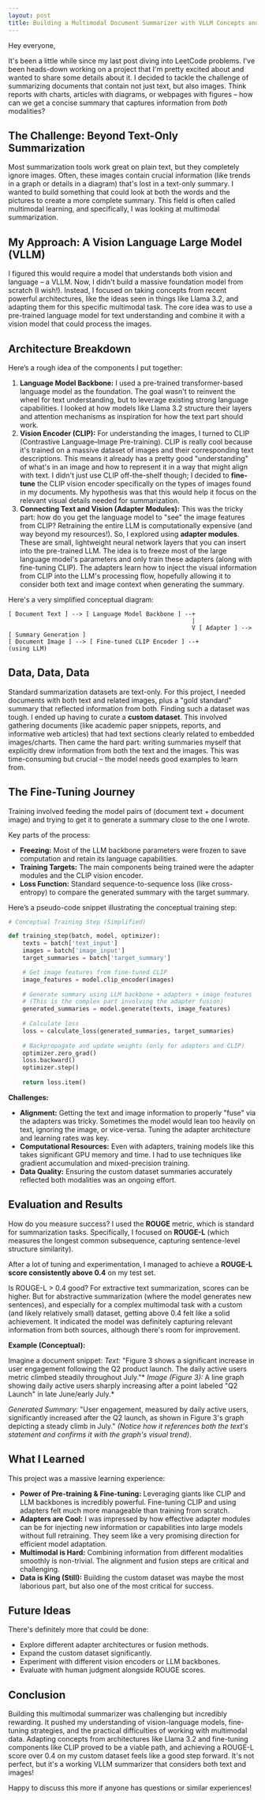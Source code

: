 ```yaml
---
layout: post
title: Building a Multimodal Document Summarizer with VLLM Concepts and Fine-Tuned CLIP
---
```


Hey everyone,

It's been a little while since my last post diving into LeetCode problems. I've been heads-down working on a project that I'm pretty excited about and wanted to share some details about it. I decided to tackle the challenge of summarizing documents that contain not just text, but also images. Think reports with charts, articles with diagrams, or webpages with figures – how can we get a concise summary that captures information from *both* modalities?

## The Challenge: Beyond Text-Only Summarization

Most summarization tools work great on plain text, but they completely ignore images. Often, these images contain crucial information (like trends in a graph or details in a diagram) that's lost in a text-only summary. I wanted to build something that could look at both the words and the pictures to create a more complete summary. This field is often called multimodal learning, and specifically, I was looking at multimodal summarization.

## My Approach: A Vision Language Large Model (VLLM)

I figured this would require a model that understands both vision and language – a VLLM. Now, I didn't build a massive foundation model from scratch (I wish!). Instead, I focused on taking concepts from recent powerful architectures, like the ideas seen in things like Llama 3.2, and adapting them for this specific multimodal task. The core idea was to use a pre-trained language model for text understanding and combine it with a vision model that could process the images.

## Architecture Breakdown

Here’s a rough idea of the components I put together:

1.  **Language Model Backbone:** I used a pre-trained transformer-based language model as the foundation. The goal wasn't to reinvent the wheel for text understanding, but to leverage existing strong language capabilities. I looked at how models like Llama 3.2 structure their layers and attention mechanisms as inspiration for how the text part should work.
2.  **Vision Encoder (CLIP):** For understanding the images, I turned to CLIP (Contrastive Language–Image Pre-training). CLIP is really cool because it's trained on a massive dataset of images and their corresponding text descriptions. This means it already has a pretty good "understanding" of what's in an image and how to represent it in a way that might align with text. I didn't just use CLIP off-the-shelf though; I decided to **fine-tune** the CLIP vision encoder specifically on the types of images found in my documents. My hypothesis was that this would help it focus on the relevant visual details needed for summarization.
3.  **Connecting Text and Vision (Adapter Modules):** This was the tricky part: how do you get the language model to "see" the image features from CLIP? Retraining the entire LLM is computationally expensive (and way beyond my resources!). So, I explored using **adapter modules**. These are small, lightweight neural network layers that you can insert into the pre-trained LLM. The idea is to freeze most of the large language model's parameters and only train these adapters (along with fine-tuning CLIP). The adapters learn how to inject the visual information from CLIP into the LLM's processing flow, hopefully allowing it to consider both text and image context when generating the summary.

Here's a very simplified conceptual diagram:

```
[ Document Text ] --> [ Language Model Backbone ] --+
                                                    |
                                                    V [ Adapter ] --> [ Summary Generation ]
[ Document Image ] --> [ Fine-tuned CLIP Encoder ] --+                 (using LLM)
```

## Data, Data, Data

Standard summarization datasets are text-only. For this project, I needed documents with both text and related images, plus a "gold standard" summary that reflected information from both. Finding such a dataset was tough. I ended up having to curate a **custom dataset**. This involved gathering documents (like academic paper snippets, reports, and informative web articles) that had text sections clearly related to embedded images/charts. Then came the hard part: writing summaries myself that explicitly drew information from both the text and the images. This was time-consuming but crucial – the model needs good examples to learn from.

## The Fine-Tuning Journey

Training involved feeding the model pairs of (document text + document image) and trying to get it to generate a summary close to the one I wrote.

Key parts of the process:

*   **Freezing:** Most of the LLM backbone parameters were frozen to save computation and retain its language capabilities.
*   **Training Targets:** The main components being trained were the adapter modules and the CLIP vision encoder.
*   **Loss Function:** Standard sequence-to-sequence loss (like cross-entropy) to compare the generated summary with the target summary.

Here’s a pseudo-code snippet illustrating the conceptual training step:

```python
# Conceptual Training Step (Simplified)

def training_step(batch, model, optimizer):
    texts = batch['text_input']
    images = batch['image_input']
    target_summaries = batch['target_summary']

    # Get image features from fine-tuned CLIP
    image_features = model.clip_encoder(images) 
    
    # Generate summary using LLM backbone + adapters + image features
    # (This is the complex part involving the adapter fusion)
    generated_summaries = model.generate(texts, image_features) 
                                      
    # Calculate loss
    loss = calculate_loss(generated_summaries, target_summaries)
    
    # Backpropagate and update weights (only for adapters and CLIP)
    optimizer.zero_grad()
    loss.backward()
    optimizer.step()
    
    return loss.item()

```

**Challenges:**

*   **Alignment:** Getting the text and image information to properly "fuse" via the adapters was tricky. Sometimes the model would lean too heavily on text, ignoring the image, or vice-versa. Tuning the adapter architecture and learning rates was key.
*   **Computational Resources:** Even with adapters, training models like this takes significant GPU memory and time. I had to use techniques like gradient accumulation and mixed-precision training.
*   **Data Quality:** Ensuring the custom dataset summaries accurately reflected both modalities was an ongoing effort.

## Evaluation and Results

How do you measure success? I used the **ROUGE** metric, which is standard for summarization tasks. Specifically, I focused on **ROUGE-L** (which measures the longest common subsequence, capturing sentence-level structure similarity).

After a lot of tuning and experimentation, I managed to achieve a **ROUGE-L score consistently above 0.4** on my test set.

Is ROUGE-L > 0.4 good? For extractive text summarization, scores can be higher. But for abstractive summarization (where the model generates new sentences), and especially for a complex multimodal task with a custom (and likely relatively small) dataset, getting above 0.4 felt like a solid achievement. It indicated the model was definitely capturing relevant information from both sources, although there's room for improvement.

**Example (Conceptual):**

Imagine a document snippet:
*Text:* "Figure 3 shows a significant increase in user engagement following the Q2 product launch. The daily active users metric climbed steadily throughout July."*
*Image (Figure 3):* A line graph showing daily active users sharply increasing after a point labeled "Q2 Launch" in late June/early July.*

*Generated Summary:* "User engagement, measured by daily active users, significantly increased after the Q2 launch, as shown in Figure 3's graph depicting a steady climb in July." *(Notice how it references both the text's statement and confirms it with the graph's visual trend)*.

## What I Learned

This project was a massive learning experience:

*   **Power of Pre-training & Fine-tuning:** Leveraging giants like CLIP and LLM backbones is incredibly powerful. Fine-tuning CLIP and using adapters felt much more manageable than training from scratch.
*   **Adapters are Cool:** I was impressed by how effective adapter modules can be for injecting new information or capabilities into large models without full retraining. They seem like a very promising direction for efficient model adaptation.
*   **Multimodal is Hard:** Combining information from different modalities smoothly is non-trivial. The alignment and fusion steps are critical and challenging.
*   **Data is King (Still):** Building the custom dataset was maybe the most laborious part, but also one of the most critical for success.

## Future Ideas

There's definitely more that could be done:

*   Explore different adapter architectures or fusion methods.
*   Expand the custom dataset significantly.
*   Experiment with different vision encoders or LLM backbones.
*   Evaluate with human judgment alongside ROUGE scores.

## Conclusion

Building this multimodal summarizer was challenging but incredibly rewarding. It pushed my understanding of vision-language models, fine-tuning strategies, and the practical difficulties of working with multimodal data. Adapting concepts from architectures like Llama 3.2 and fine-tuning components like CLIP proved to be a viable path, and achieving a ROUGE-L score over 0.4 on my custom dataset feels like a good step forward. It's not perfect, but it's a working VLLM summarizer that considers both text and images!

Happy to discuss this more if anyone has questions or similar experiences!
